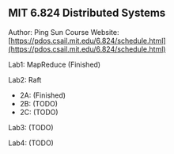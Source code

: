 ## MIT 6.824 Distributed Systems
Author: Ping Sun
Course Website: [https://pdos.csail.mit.edu/6.824/schedule.html](https://pdos.csail.mit.edu/6.824/schedule.html)

Lab1: MapReduce (Finished)

Lab2: Raft
* 2A: (Finished)
* 2B: (TODO)
* 2C: (TODO)
	
Lab3: (TODO)

Lab4: (TODO)